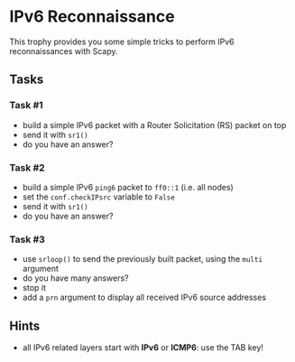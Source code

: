 # IPv6 Reconnaissance

This trophy provides you some simple tricks to perform IPv6 reconnaissances with
Scapy.

## Tasks

### Task #1

- build a simple IPv6 packet with a Router Solicitation (RS) packet on top
- send it with `sr1()`
- do you have an answer?

### Task #2

- build a simple IPv6 `ping6` packet to `ff0::1` (i.e. all nodes)
- set the `conf.checkIPsrc` variable to `False`
- send it with `sr1()`
- do you have an answer?

### Task #3

- use `srloop()` to send the previously built packet, using the `multi` argument
- do you have many answers?
- stop it
- add a `prn` argument to display all received IPv6 source addresses

## Hints

- all IPv6 related layers start with **IPv6** or **ICMP6**: use the TAB key!

